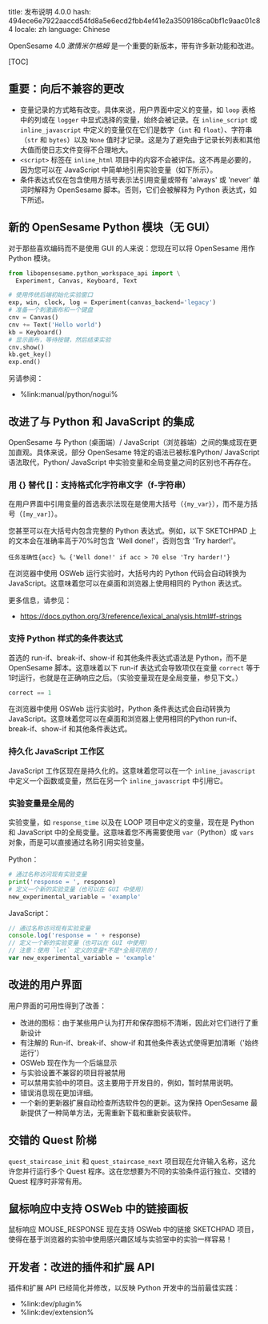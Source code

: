 title: 发布说明 4.0.0
hash: 494ece6e7922aaccd54fd8a5e6ecd2fbb4ef41e2a3509186ca0bf1c9aac01c84
locale: zh
language: Chinese

OpenSesame 4.0 *激情米尔格姆* 是一个重要的新版本，带有许多新功能和改进。

[TOC]

## 重要：向后不兼容的更改

- 变量记录的方式略有改变。具体来说，用户界面中定义的变量，如 `loop` 表格中的列或在 `logger` 中显式选择的变量，始终会被记录。在 `inline_script` 或 `inline_javascript` 中定义的变量仅在它们是数字（`int` 和 `float`）、字符串（`str` 和 `bytes`）以及 `None` 值时才记录。这是为了避免由于记录长列表和其他大值而使日志文件变得不合理地大。
- `<script>` 标签在 `inline_html` 项目中的内容不会被评估。这不再是必要的，因为您可以在 JavaScript 中简单地引用实验变量（如下所示）。
- 条件表达式仅在包含使用方括号表示法引用变量或带有 'always' 或 'never' 单词时解释为 OpenSesame 脚本。否则，它们会被解释为 Python 表达式，如下所述。
  
## 新的 OpenSesame Python 模块（无 GUI）

对于那些喜欢编码而不是使用 GUI 的人来说：您现在可以将 OpenSesame 用作 Python 模块。

```python
from libopensesame.python_workspace_api import \
  Experiment, Canvas, Keyboard, Text

# 使用传统后端初始化实验窗口
exp, win, clock, log = Experiment(canvas_backend='legacy')
# 准备一个刺激画布和一个键盘
cnv = Canvas()
cnv += Text('Hello world')
kb = Keyboard()
# 显示画布，等待按键，然后结束实验
cnv.show()
kb.get_key()
exp.end()
```

另请参阅：

- %link:manual/python/nogui%

## 改进了与 Python 和 JavaScript 的集成

OpenSesame 与 Python (桌面端）/ JavaScript（浏览器端）之间的集成现在更加直观。具体来说，部分 OpenSesame 特定的语法已被标准Python/ JavaScript 语法取代，Python/ JavaScript 中实验变量和全局变量之间的区别也不再存在。


### 用 {} 替代 []：支持格式化字符串文字（f-字符串）

在用户界面中引用变量的首选表示法现在是使用大括号（`{my_var}`），而不是方括号（`[my_var]`）。

您甚至可以在大括号内包含完整的 Python 表达式。例如，以下 SKETCHPAD 上的文本会在准确率高于70%时包含 'Well done!'，否则包含 'Try harder!'。

```text
任务准确性{acc} %。{'Well done!' if acc > 70 else 'Try harder!'}
```

在浏览器中使用 OSWeb 运行实验时，大括号内的 Python 代码会自动转换为 JavaScript。这意味着您可以在桌面和浏览器上使用相同的 Python 表达式。

更多信息，请参见：

- <https://docs.python.org/3/reference/lexical_analysis.html#f-strings>


### 支持 Python 样式的条件表达式

首选的 run-if、break-if、show-if 和其他条件表达式语法是 Python，而不是 OpenSesame 脚本。这意味着以下 run-if 表达式会导致项仅在变量 `correct` 等于1时运行，也就是在正确响应之后。（实验变量现在是全局变量，参见下文。）

```python
correct == 1
```

在浏览器中使用 OSWeb 运行实验时，Python 条件表达式会自动转换为 JavaScript。这意味着您可以在桌面和浏览器上使用相同的Python run-if、break-if、show-if 和其他条件表达式。


### 持久化 JavaScript 工作区

JavaScript 工作区现在是持久化的。这意味着您可以在一个 `inline_javascript` 中定义一个函数或变量，然后在另一个 `inline_javascript` 中引用它。


### 实验变量是全局的

实验变量，如 `response_time` 以及在 LOOP 项目中定义的变量，现在是 Python 和 JavaScript 中的全局变量。这意味着您不再需要使用 `var`（Python）或 `vars` 对象，而是可以直接通过名称引用实验变量。

Python：

```python
# 通过名称访问现有实验变量
print('response = ', response)
# 定义一个新的实验变量（也可以在 GUI 中使用）
new_experimental_variable = 'example'
```

JavaScript：

```javascript
// 通过名称访问现有实验变量
console.log('response = ' + response)
// 定义一个新的实验变量（也可以在 GUI 中使用）
// 注意：使用 `let` 定义的变量*不是*全局可用的！
var new_experimental_variable = 'example'
```

## 改进的用户界面

用户界面的可用性得到了改善：

- 改进的图标：由于某些用户认为打开和保存图标不清晰，因此对它们进行了重新设计
- 有注解的 Run-if、break-if、show-if 和其他条件表达式使得更加清晰（'始终运行'）
- OSWeb 现在作为一个后端显示
- 与实验设置不兼容的项目将被禁用
- 可以禁用实验中的项目。这主要用于开发目的，例如，暂时禁用说明。
- 错误消息现在更加详细。
- 一个新的更新器扩展自动检查所选软件包的更新。这为保持 OpenSesame 最新提供了一种简单方法，无需重新下载和重新安装软件。

## 交错的 Quest 阶梯

`quest_staircase_init` 和 `quest_staircase_next` 项目现在允许输入名称，这允许您并行运行多个 Quest 程序。这在您想要为不同的实验条件运行独立、交错的 Quest 程序时非常有用。

## 鼠标响应中支持 OSWeb 中的链接画板

鼠标响应 MOUSE_RESPONSE 现在支持 OSWeb 中的链接 SKETCHPAD 项目，使得在基于浏览器的实验中使用感兴趣区域与实验室中的实验一样容易！

## 开发者：改进的插件和扩展 API

插件和扩展 API 已经简化并修改，以反映 Python 开发中的当前最佳实践：

- %link:dev/plugin%
- %link:dev/extension%